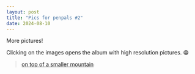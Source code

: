 ```yaml
---
layout: post
title: "Pics for penpals #2"
date: 2024-08-10
---
```


More pictures!

Clicking on the images opens the album with high resolution pictures. 😁

<blockquote class="imgur-embed-pub" lang="en" data-id="a/D0CBsir">
    <a href="//imgur.com/a/D0CBsir">on top of a smaller mountain</a>
</blockquote>

<script async src="//s.imgur.com/min/embed.js" charset="utf-8"></script>